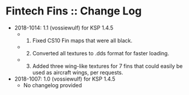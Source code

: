 # Fintech Fins :: Change Log

* 2018-1014: 1.1 (vossiewulf) for KSP 1.4.5
	+ 1. Fixed CS10 Fin maps that were all black.
	+ 2. Converted all textures to .dds format for faster loading.
	+ 3. Added three wing-like textures for 7 fins that could easily be used as aircraft wings, per requests.
* 2018-1007: 1.0 (vossiewulf) for KSP 1.4.5
	+ No changelog provided
